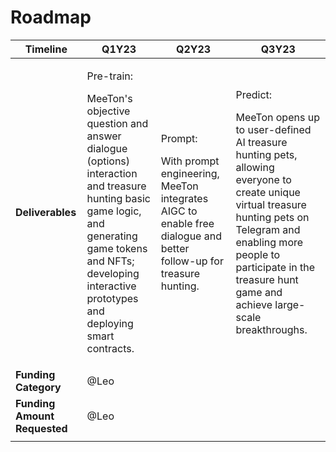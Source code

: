 # Roadmap

| Timeline                     | Q1Y23                                                                                                                                                                                                                                      | Q2Y23                                                                                                                                     | Q3Y23                                                                                                                                                                                                                                                                 |
| ---------------------------- | ------------------------------------------------------------------------------------------------------------------------------------------------------------------------------------------------------------------------------------------ | ----------------------------------------------------------------------------------------------------------------------------------------- | --------------------------------------------------------------------------------------------------------------------------------------------------------------------------------------------------------------------------------------------------------------------- |
| **Deliverables**             | <p>Pre-train:</p><p>MeeTon's objective question and answer dialogue (options) interaction and treasure hunting basic game logic, and generating game tokens and NFTs; developing interactive prototypes and deploying smart contracts.</p> | <p>Prompt:</p><p>With prompt engineering, MeeTon integrates AIGC to enable free dialogue and better follow-up for treasure hunting.  </p> | <p>Predict:</p><p>MeeTon opens up to user-defined AI treasure hunting pets, allowing everyone to create unique virtual treasure hunting pets on Telegram and enabling more people to participate in the treasure hunt game and achieve large-scale breakthroughs.</p> |
| **Funding Category**         | @Leo                                                                                                                                                                                                                                       |                                                                                                                                           |                                                                                                                                                                                                                                                                       |
| **Funding Amount Requested** | @Leo                                                                                                                                                                                                                                       |                                                                                                                                           |                                                                                                                                                                                                                                                                       |
|                              |                                                                                                                                                                                                                                            |                                                                                                                                           |                                                                                                                                                                                                                                                                       |
